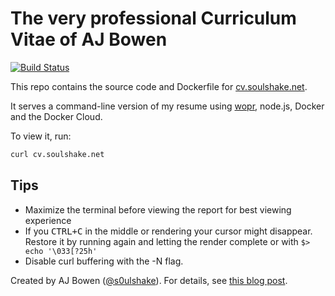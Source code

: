# The very professional Curriculum Vitae of AJ Bowen

[![Build Status](https://travis-ci.org/soulshake/cv.soulshake.net.svg?branch=master)](https://travis-ci.org/soulshake/cv.soulshake.net)

This repo contains the source code and Dockerfile for [cv.soulshake.net](http://cv.soulshake.net).

It serves a command-line version of my resume using [wopr](https://github.com/yaronn/wopr), node.js, Docker and the Docker Cloud.

To view it, run:

`````bash
curl cv.soulshake.net
`````

## Tips

  * Maximize the terminal before viewing the report for best viewing experience  
  * If you <kbd>CTRL+C</kbd> in the middle or rendering your cursor might disappear. Restore it by running again and letting the render complete or with `$> echo '\033[?25h'`
  * Disable curl buffering with the -N flag.

Created by AJ Bowen ([@s0ulshake](https://twitter.com/s0ulshake)). For details, see [this blog post](http://blog.soulshake.net/2016/04/command-line-resume/).
